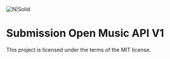 ![N|Solid](https://d17ivq9b7rppb3.cloudfront.net/original/commons/dicoding-logo-full.png)

# Submission Open Music API V1

This project is licensed under the terms of the MIT license.
